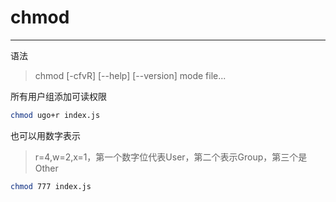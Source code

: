 # chmod
---

语法
> chmod [-cfvR] [--help] [--version] mode file...

所有用户组添加可读权限
```bash
chmod ugo+r index.js
```

也可以用数字表示

> r=4,w=2,x=1，第一个数字位代表User，第二个表示Group，第三个是Other

```bash
chmod 777 index.js
```
